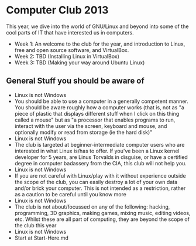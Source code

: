 # Computer Club 2013 #

This year, we dive into the world of GNU/Linux and beyond into some of the cool parts of IT that have interested us in computers.

- Week 1: An welcome to the club for the year, and introduction to Linux, free and open source software, and VirtualBox.
- Week 2: TBD (Installing Linux in VirtualBox)
- Week 3: TBD (Making your way around Ubuntu Linux)

## General Stuff you should be aware of ##

- Linux is not Windows
- You should be able to use a computer in a generally competent manner. You should be aware roughly how a computer works (that is, not as "a piece of plastic that displays different stuff when I click on this thing called a mouse" but as "a processor that enables programs to run, interact with the user via the screen, keyboard and mouse, and optionally modify or read from storage (ie the hard disk)"
- Linux is not Windows
- The club is targeted at beginner-intermediate computer users who are interested in what Linux is/has to offer. If you've been a Linux kernel developer for 5 years, are Linus Torvalds in disguise, or have a certified degree in computer badassery from the CIA, this club will not help you.
- Linux is not Windows
- If you are not careful with Linux/play with it without experience outside the scope of the club, you can easily destroy a lot of your own data and/or brick your computer. This is not intended as a restriction, rather as a caution to be careful until you know more
- Linux is not Windows
- The club is not about/focussed on any of the following: hacking, programming, 3D graphics, making games, mixing music, editing videos, etc. Whilst these are all part of computing, they are beyond the scope of the club this year
- Linux is not Windows
- Start at Start-Here.md
